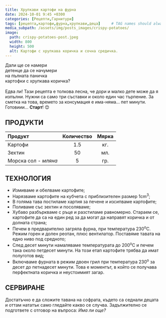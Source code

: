 ```yaml
---
title: Хрупкави картофи на фурна
date: 2024-10-01 9:45 +0300
categories: [Рецепти,Гарнитури]
tags: [рецепта,картофи,фурна,хрупкави,деца]     # TAG names should always be lowercase
media_subpath: /assets/img/posts_images/crispy-potatoes/
image:
  path: crispy-potatoes-post.jpeg
  width: 800
  height: 500
  alt: Картофи с хрупкава коричка и сочна средичка.
---
```


Дали ще се намери <br>детенце да се начумери <br>на пълната паничка <br>картофки с хрупкава коричка?<br><br>Едва ли! Тази рецепта е толкова лесна, че дори и малко дете може да я изпълни. Нужни са само три съставки и около един час търпение. За сметка на това, времето за консумация е има-няма... пет минути. Готовиии... **Старт**! 😊

## **ПРОДУКТИ**

| Продукт                    |Количество  |Мярка   |
|:---------------------------|:----------:|:------:|
|Картофи                     |1.5         |кг.     |
|Зехтин                      |50          |мл.     |
|Морска сол - *мляна*        |5           |гр.     |

## **ТЕХНОЛОГИЯ**

- Измиваме и обелваме картофите;
- Нарязваме картофите на кубчета с приблизителен размер 1cm<sup>3</sup>;
- В голяма тава постиламе хартия за печене и изсипваме картофите;
- Поливаме със зехтин и посоляваме;
- Хубаво разбъркваме с ръце и разстиламе равномерно. Стараем се, картофите да са на един ред за да могат да направят коричка и от долната страна;
- Печем в предварително загряла фурна, при температура 230<sup>o</sup>C. Режим горен и долен реотан, плюс вентилатор. Поставяме тавата на едно ниво под средното;
- След десет минути намаляваме температурата до 200<sup>o</sup>C и печем така около петдесет минути. На този етап картофите трябва да имат полуготов вид;
- Включваме фурната в режим двоен грил при температура 230<sup>o</sup> за десет до петнадесет минути. Това е моментът, в който се получава перфектната коричка и неустоимият загар.

## **СЕРВИРАНЕ**

Достатъчно е да сложите тавана на софрата, където са седнали децата и оттам нататък само гледайте какво се случва. Задължително се подгответе с отговор на въпроса: *Има ли още?*
